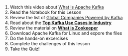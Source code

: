 1. Watch this video about [What is Apache Kafka](https://www.youtube.com/watch?v=FKgi3n-FyNU)
2. Read the Notebook for this Lesson
3. Review the list of [Global Companies Powered by Kafka](https://kafka.apache.org/powered-by) 
4. Read about the [__Top Kafka Use Cases in Industry__](https://videos.confluent.io/watch/5AA8GugNNDgdSs8acTHQFB?)
5. Review the material on [__What is Zookeeper__](https://dattell.com/data-architecture-blog/what-is-zookeeper-how-does-it-support-kafka/)
6. Download Apache Kafka for Linux and expore the files
7. Do the hands-on excercises
8. Complete the challenges of this lesson
9. Take the Quiz!